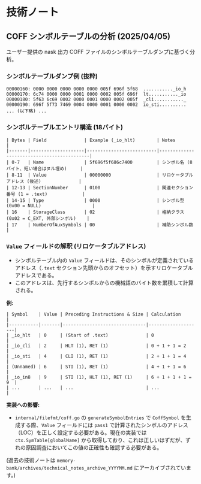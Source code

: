 # 技術ノート

## COFF シンボルテーブルの分析 (2025/04/05)

ユーザー提供の nask 出力 COFF ファイルのシンボルテーブルダンプに基づく分析。

### シンボルテーブルダンプ例 (抜粋)

```
00000160: 0000 0000 0000 0000 0000 005f 696f 5f68  ..........._io_h
00000170: 6c74 0000 0000 0001 0000 0002 005f 696f  lt..........._io
00000180: 5f63 6c69 0002 0000 0001 0000 0002 005f  _cli..........._
00000190: 696f 5f73 7469 0004 0000 0001 0000 0002  io_sti..........
... (以下略) ...
```

### シンボルテーブルエントリ構造 (18バイト)

```
| Bytes | Field              | Example (_io_hlt)        | Notes                                      |
|-------|--------------------|--------------------------|--------------------------------------------|
| 0-7   | Name               | 5f696f5f686c7400         | シンボル名 (8バイト、短い場合はヌル埋め)     |
| 8-11  | Value              | 00000000                 | リロケータブルアドレス (後述)              |
| 12-13 | SectionNumber      | 0100                     | 関連セクション番号 (1 = .text)             |
| 14-15 | Type               | 0000                     | シンボル型 (0x00 = NULL)                   |
| 16    | StorageClass       | 02                       | 格納クラス (0x02 = C_EXT, 外部シンボル)    |
| 17    | NumberOfAuxSymbols | 00                       | 補助シンボル数                             |
```

### `Value` フィールドの解釈 (リロケータブルアドレス)

- シンボルテーブル内の `Value` フィールドは、そのシンボルが定義されているアドレス（`.text` セクション先頭からのオフセット）を示すリロケータブルアドレスである。
- このアドレスは、先行するシンボルからの機械語のバイト数を累積して計算される。

**例:**

```
| Symbol    | Value | Preceding Instructions & Size | Calculation        |
|-----------|-------|-------------------------------|--------------------|
| _io_hlt   | 0     | (Start of .text)              | 0                  |
| _io_cli   | 2     | HLT (1), RET (1)              | 0 + 1 + 1 = 2      |
| _io_sti   | 4     | CLI (1), RET (1)              | 2 + 1 + 1 = 4      |
| (Unnamed) | 6     | STI (1), RET (1)              | 4 + 1 + 1 = 6      |
| _io_in8   | 9     | STI (1), HLT (1), RET (1)     | 6 + 1 + 1 + 1 = 9  |
| ...       | ...   | ...                           | ...                |
```

**実装への影響:**

- `internal/filefmt/coff.go` の `generateSymbolEntries` で `CoffSymbol` を生成する際、`Value` フィールドには `pass1` で計算されたシンボルのアドレス（LOC）を正しく設定する必要がある。現在の実装では `ctx.SymTable[globalName]` から取得しており、これは正しいはずだが、ずれの原因調査においてこの値の正確性も確認する必要がある。

(過去の技術ノートは `memory-bank/archives/technical_notes_archive_YYYYMM.md` にアーカイブされています。)
